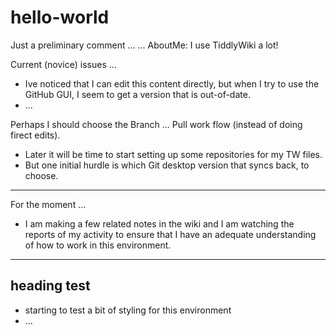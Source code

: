 # hello-world
Just a preliminary comment ... 
... AboutMe:  I use TiddlyWiki a lot!

Current (novice) issues ...
* Ive noticed that I can edit this content directly, but when I try to use the GitHub GUI, I seem to get a version that is out-of-date.
* ...

Perhaps I should choose the Branch ... Pull work flow (instead of doing firect edits).

* Later it will be time to start setting up some repositories for my TW files.
* But one initial hurdle is which Git desktop version that syncs back, to choose.

<hr>

For the moment ...

* I am making a few related notes in the wiki and I am watching the reports of my activity to ensure that I have an adequate understanding of how to work in this environment.

<hr>
<h2> heading test </h2>

* starting to test a bit of styling for this environment
* ...
